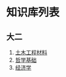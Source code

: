 # 知识库列表

## 大二

1. [土木工程材料](https://aeuicey.github.io/cailiao.github.io/html/daer/cailiao.html)
1. [哲学基础](https://aeuicey.github.io/cailiao.github.io/html/daer/zhexue.html)
1. [经济学](https://aeuicey.github.io/cailiao.github.io/html/daer/jingjixue.html)